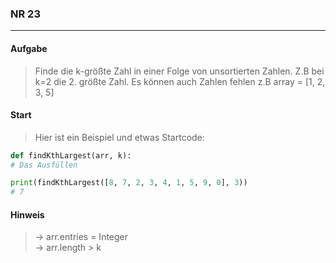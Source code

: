 ### NR 23

---

#### Aufgabe

> Finde die k-größte Zahl in einer Folge von unsortierten Zahlen. Z.B bei k=2 die 2. größte Zahl.
> Es können auch Zahlen fehlen z.B array = [1, 2, 3, 5]

#### Start

> Hier ist ein Beispiel und etwas Startcode:

```py
def findKthLargest(arr, k):
# Das Ausfüllen

print(findKthLargest([8, 7, 2, 3, 4, 1, 5, 9, 0], 3))
# 7
```

#### Hinweis

> -> arr.entries = Integer<br>
> -> arr.length > k<br>

